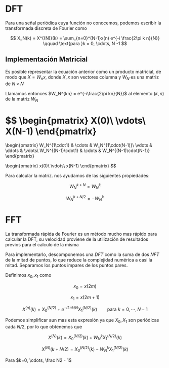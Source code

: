 # DFT

Para una señal periódica cuya función no conocemos, podemos escribir la transformada discreta de Fourier como

$$
X_N(k) = X^{(N)}(k) = \sum_{n=0}^{N-1}x(n) e^{-i \frac{2\pi k n}{N}} \qquad \text{para }k = 0, \cdots, N -1
$$

## Implementación Matricial

Es posible representar la ecuación anterior como un producto matricial, de modo que $X = W_n x$, donde $X, x$ son vectores columna y $W_N$ es una matriz de $N\times N$

Llamamos entonces $W_N^{kn} = e^{-i\frac{2\pi kn}{N}}$ al elemento $(k,n)$ de la matriz $W_N$

$$
\begin{pmatrix}
X(0)\\
\vdots\\
X(N-1)
\end{pmatrix}
=
\begin{pmatrix}
W_N^{1\cdot1} & \cdots & W_N^{1\cdot(N-1)}\\
\vdots & \ddots & \vdots\\
W_N^{(N-1)\cdot1} & \cdots & W_N^{(N-1)\cdot(N-1)}
\end{pmatrix}

\begin{pmatrix}
x(0)\\
\vdots\\
x(N-1)
\end{pmatrix}
$$

Para calcular la matriz. nos ayudamos de las siguientes propiedades:

$$
W_N^{k+N} = W_{N}^k
$$

$$
W_N^{k+N/2} = -W_{N}^k
$$

# FFT

La transformada rápida de Fourier es un método mucho mas rápido para calcular la DFT, su velocidad proviene de la utilización de resultados previos para el calculo de la misma

Para implementarlo, descomponemos una $DFT$ como la suma de dos $NFT$ de la mitad de puntos, lo que reduce la complejidad numérica a casi la mitad. Separamos los puntos impares de los puntos pares.

Definimos $x_0, x_1$ como

$$
x_0 = x(2m)
$$

$$
x_1 = x(2m+1)
$$

$$
X^{(n)}(k) = X_0^{(N/2)} + e^{-i2\pi k/ N} X_1^{(N/2)}(k)  \qquad \text{para }k = 0, \cdots, N -1
$$

Podemos simplificar aun mas esta expresión ya que $X_0, X_1$ son periódicas cada $N/2$, por lo que obtenemos que

$$
X^{(N)}(k) = X_0^{(N/2)}(k) + W_{N}^kX_1^{(N/2)}(k)
$$

$$
X^{(N)}(k + N/2) = X_0^{(N/2)}(k) - W_{N}^kX_1^{(N/2)}(k)
$$

Para $k=0, \cdots, \frac N2 - 1$